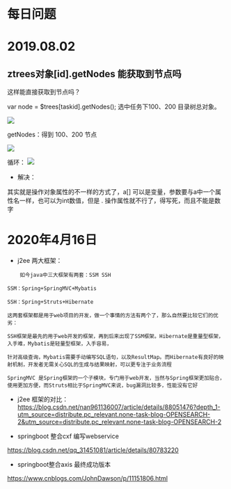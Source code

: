 # 每日问题


# 2019.08.02 

## ztrees对象[id].getNodes 能获取到节点吗
这样能直接获取到节点吗？

var node = $trees[taskid].getNodes();
选中任务下100、200 目录树总对象。



![](assets/000/01/01-1564729838834.png)

getNodes：得到 100、200 节点

![](assets/000/01/01-1564729905801.png)


循环：
![](assets/000/01/01-1564731953926.png)

* 解决：

其实就是操作对象属性的不一样的方式了，a[] 可以是变量，参数要与a中一个属性名一样，也可以为int数值，但是 . 操作属性就不行了，得写死，而且不能是数字



# 2020年4月16日 

* j2ee 两大框架：

```
    如今java中三大框架有两套：SSM SSH

SSM：Spring+SpringMVC+Mybatis

SSH：Spring+Struts+Hibernate

这两套框架都是用于web项目的开发，做一个事情的方法有两个了，那么自然要比较它们的优劣：

SSH框架是最先的用于web开发的框架，再到后来出现了SSM框架。Hibernate是重量型框架，入手难，Mybatis是轻量型框架，入手容易，

针对高级查询，Mybatis需要手动编写SQL语句，以及ResultMap。而Hibernate有良好的映射机制，开发者无需关心SQL的生成与结果映射，可以更专注于业务流程

SpringMVC 是Spring框架的一个子模块，专门用于web开发，当然与Spring框架更加贴合，使用更加方便，而Struts相比于SpringMVC来说，bug漏洞比较多，性能没有它好
```

* j2ee 框架的对比：https://blog.csdn.net/nan961136007/article/details/88051476?depth_1-utm_source=distribute.pc_relevant.none-task-blog-OPENSEARCH-2&utm_source=distribute.pc_relevant.none-task-blog-OPENSEARCH-2


* springboot 整合cxf 编写webservice 

https://blog.csdn.net/qq_31451081/article/details/80783220 


* springboot整合axis 最终成功版本

https://www.cnblogs.com/JohnDawson/p/11151806.html 